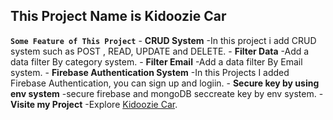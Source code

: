 
## **This Project Name is Kidoozie Car**




**`Some Feature of This Project`**
    - **CRUD System** -In this project i add CRUD system such as POST , READ, UPDATE and DELETE. 
    - **Filter Data** -Add a data filter By category system. 
    - **Filter Email** -Add a data filter By Email system. 
    - **Firebase Authentication System** -In this Projects I added Firebase Authentication, you can sign up and logiin. 
    - **Secure key by using env system** -secure firebase and mongoDB seccreate key by env system. 
    - **Visite my Project** -Explore [Kidoozie Car](https://kidoozie-car.web.app). 

    

    

    
   